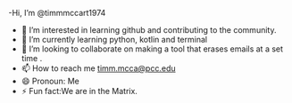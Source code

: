 -Hi, I’m @timmmccart1974
- 👀 I’m interested in learning github and contributing to the community.
- 🌱 I’m currently learning python, kotlin and terminal 
- 💞️ I’m looking to collaborate on making a tool that erases emails at a set time .
- 📫 How to reach me timm.mcca@pcc.edu
- 😄 Pronoun: Me
- ⚡ Fun fact:We are in the Matrix.

<!---
timmmccart1974/timmmccart1974 is a ✨ special ✨ repository because its `README.md` (this file) appears on your GitHub profile.
You can click the Preview link to take a look at your changes.
--->
